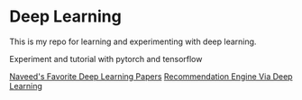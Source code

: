 # Deep Learning

This is my repo for learning and experimenting with deep learning. 

Experiment and tutorial with pytorch and tensorflow

[Naveed's Favorite Deep Learning Papers](http://navacron.com/companynews/naveeds-favorite-deep-learning-papers)
[Recommendation Engine Via Deep Learning](http://navacron.com/technology/artificial-intelligence/recommendation-engine-via-deep-learning/)